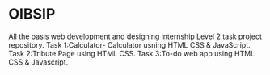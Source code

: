 # OIBSIP
All the oasis web development and designing internship Level 2 task project repository. 
Task 1:Calculator- Calculator usning HTML CSS & JavaScript.
Task 2:Tribute Page using HTML CSS.
Task 3:To-do web app using HTML CSS & Javascript.



